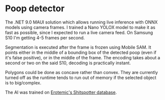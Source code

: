 # Poop detector

The .NET 9.0 MAUI solution which allows running live inference with ONNX models using camera frames.
I trained a Nano YOLOX model to make it as fast as possible, since I expected to run a live camera feed. 
On Samsung S10 I'm getting 4-5 frames per second.

Segmentation is executed after the frame is frozen using Mobile SAM. It points either in the middle of a bounding box of the detected poop (even if it's false positive), or in the middle of the frame.
The encoding takes about a second or two on the said S10, decoding is practically instant.


Polygons could be done as concave rather than convex. They are currently turned off as the runtime tends to run out of memory if the selected object is to big/complex.

The AI was trained on [Erotemic's Shitspotter database](https://github.com/Erotemic/shitspotter).
